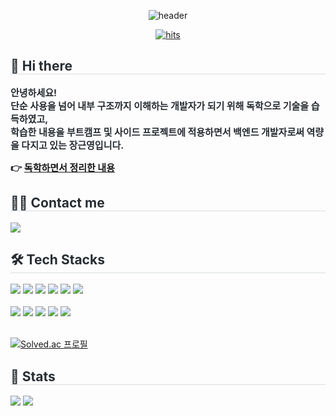 <div align=center> 
	
![header](https://capsule-render.vercel.app/api?type=waving&color=gradient&height=120&section=header&text=Welcome%20to%20GeunHub&fontSize=50&fontColor=000000)

[![hits](https://myhits.vercel.app/api/hit/https%3A%2F%2Fgithub.com%2Fgeun-00?color=blue&label=hits&size=small)](https://myhits.vercel.app)

</div>

<div style="text-align: left;"> 
    <h2 style="border-bottom: 1px solid #d8dee4; color: #282d33;"> 👋 Hi there  </h2>  
    <div style="font-weight: 700; font-size: 15px; text-align: left; color: #282d33;"> 
		<p>
			안녕하세요! <br>
			단순 사용을 넘어 내부 구조까지 이해하는 개발자가 되기 위해 독학으로 기술을 습득하였고,<br>
			학습한 내용을 부트캠프 및 사이드 프로젝트에 적용하면서 백엔드 개발자로써 역량을 다지고 있는 장근영입니다.
		</p>
		<p>
  			👉 <a href="https://github.com/geun-00/TIL">독학하면서 정리한 내용</a>
		</p>
	</div> 
</div>

<div style="text-align: left;">
    <h2 style="border-bottom: 1px solid #d8dee4; color: #282d33;"> 🧑‍💻 Contact me </h2>
    <div style="text-align: left;"> 
		<a href=mailto:jgy091411@gmail.com> 
			<img src="https://img.shields.io/badge/Gmail-EA4335?style=flat&logo=Gmail&logoColor=white&link=mailto:jgy091411@gmail.com"> 
		</a>
	</div>
</div> 

<div style="text-align: left;">
  <h2 style="border-bottom: 1px solid #d8dee4; color: #282d33;"> 🛠️ Tech Stacks </h2>
  
  <div style="text-align: left;">
	<img src="https://img.shields.io/badge/Java-007396?style=flat&logo=Conda-Forge&logoColor=white" />
	<img src="https://img.shields.io/badge/Spring-6DB33F?style=flat&logo=Spring&logoColor=white" />
  	<img src="https://img.shields.io/badge/Spring_Boot-6DB33F?style=flat&logo=Spring-Boot&logoColor=white" />
  	<img src="https://img.shields.io/badge/Spring_Security-6DB33F?style=flat&logo=Spring-Security&logoColor=white" />
	<img src="https://img.shields.io/badge/Spring_Data_Jpa-6DB33F?style=flat&logo=Spring%20Data%20JPA&logoColor=white">
	<img src="https://img.shields.io/badge/MySQL-4479A1?style=flat&logo=MySQL&logoColor=white" />
	  
  </div>
  <br>
  <div style="text-align: left;">
	<img src="https://img.shields.io/badge/Intellij IDEA-000000?style=flat&logo=intellijidea&logoColor=white" />
    <img src="https://img.shields.io/badge/Git-F05032?style=flat&logo=Git&logoColor=white" />
    <img src="https://img.shields.io/badge/GitHub-181717?style=flat&logo=GitHub&logoColor=white" />
	<img src="https://img.shields.io/badge/Slack-4A154B?style=flat&logo=Slack&logoColor=white" />
	<img src="https://img.shields.io/badge/Notion-000000?style=flat&logo=Notion&logoColor=white" />
  </div>
</div>

<br>

[![Solved.ac 프로필](http://mazassumnida.wtf/api/mini/generate_badge?boj=jyj9892)](https://solved.ac/jyj9892)


<div style="text-align: left;">
  <h2 style="border-bottom: 1px solid #d8dee4; color: #282d33;"> 🏅 Stats </h2> 
  <div style="text-align: left;"> 
	<img src="https://github-readme-stats.vercel.app/api?username=geun-00&show_icons=true&theme=swift">
	<img src="https://github-readme-stats.vercel.app/api/top-langs/?username=geun-00&layout=compact&theme=swift">
  </div>
</div>

